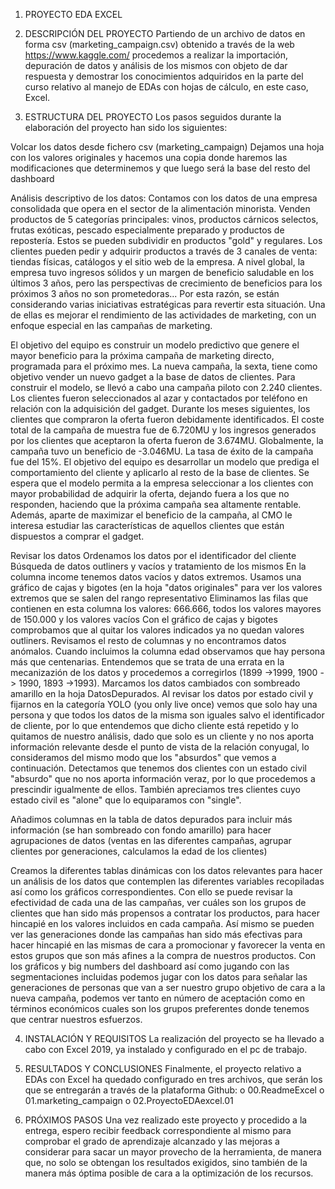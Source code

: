 1.	PROYECTO EDA EXCEL                                     
 

2.	DESCRIPCIÓN DEL PROYECTO
Partiendo de un archivo de datos en forma csv (marketing_campaign.csv) obtenido a través de la web https://www.kaggle.com/ procedemos a realizar la importación, depuración de datos y análisis de los mismos con objeto de dar respuesta y demostrar los conocimientos adquiridos en la parte del curso relativo al manejo de EDAs con hojas de cálculo, en este caso, Excel.
3.	ESTRUCTURA DEL PROYECTO
Los pasos seguidos durante la elaboración del proyecto han sido los siguientes:

Volcar los datos desde fichero csv (marketing_campaign)
Dejamos una hoja con los valores originales y hacemos una copia donde haremos las modificaciones que determinemos y que luego será la base del resto del dashboard

Análisis descriptivo de los datos: Contamos con los datos de una empresa consolidada que opera en el sector de la alimentación minorista. Venden productos de 5 categorías principales: vinos, productos cárnicos selectos, 
frutas exóticas, pescado especialmente preparado y productos de repostería. Estos se pueden subdividir en productos "gold" y regulares. Los clientes pueden pedir y adquirir 
productos a través de 3 canales de venta: tiendas físicas, catálogos y el sitio web de la empresa. A nivel global, la empresa tuvo ingresos sólidos y un margen de beneficio saludable 
en los últimos 3 años, pero las perspectivas de crecimiento de beneficios para los próximos 3 años no son prometedoras... Por esta razón, se están considerando varias iniciativas estratégicas
para revertir esta situación. Una de ellas es mejorar el rendimiento de las actividades de marketing, con un enfoque especial en las campañas de marketing. 

El objetivo del equipo es construir un modelo predictivo que genere el mayor beneficio para la próxima campaña de marketing directo, programada para el próximo mes.
La nueva campaña, la sexta, tiene como objetivo vender un nuevo gadget a la base de datos de clientes. Para construir el modelo, se llevó a cabo una campaña piloto con 2.240 clientes.
Los clientes fueron seleccionados al azar y contactados por teléfono en relación con la adquisición del gadget. Durante los meses siguientes, los clientes que compraron la oferta fueron 
debidamente identificados. El coste total de la campaña de muestra fue de 6.720MU y los ingresos generados por los clientes que aceptaron la oferta fueron de 3.674MU. Globalmente,
la campaña tuvo un beneficio de -3.046MU. La tasa de éxito de la campaña fue del 15%. El objetivo del equipo es desarrollar un modelo que prediga el comportamiento del cliente y aplicarlo 
al resto de la base de clientes. Se espera que el modelo permita a la empresa seleccionar a los clientes con mayor probabilidad de adquirir la oferta, dejando fuera a los que no responden, 
haciendo que la próxima campaña sea altamente rentable. Además, aparte de maximizar el beneficio de la campaña, al CMO le interesa estudiar las características de aquellos clientes
 que están dispuestos a comprar el gadget.

Revisar los datos
Ordenamos los datos por el identificador del cliente
Búsqueda de datos outliners y vacíos y tratamiento de los mismos
En la columna income tenemos datos vacíos y datos extremos. Usamos una gráfico de cajas y bigotes (en la hoja "datos originales" para ver los valores extremos que se salen del rango representativo
Eliminamos las filas que contienen en esta columna los valores: 666.666, todos los valores mayores de 150.000 y los valores vacíos
Con el gráfico de cajas y bigotes comprobamos que al quitar los valores indicados ya no quedan valores outliners.
Revisamos el resto de columnas y no encontramos datos anómalos.
Cuando incluimos la columna edad observamos que hay persona más que centenarias. Entendemos que se trata de una errata en la
mecanizazión de los datos y procedemos a corregirlos (1899 ->1999, 1900 -> 1990, 1893 ->1993). Marcamos los datos cambiados con sombreado amarillo en la hoja DatosDepurados.
Al revisar los datos por estado civil y fijarnos en la categoría YOLO (you only live once) vemos que solo hay una persona y que todos los 
datos de la misma son iguales salvo el identificador de cliente, por lo que entendemos que dicho cliente está repetido y lo quitamos
de nuestro análisis, dado que solo es un cliente y no nos aporta información relevante desde el punto
de vista de la relación conyugal, lo consideramos del mismo modo que los "absurdos" que vemos a continuación.
Detectamos que tenemos dos clientes con un estado civil "absurdo" que no nos aporta información veraz, por lo que procedemos a 
prescindir igualmente de ellos.
También apreciamos tres clientes cuyo estado civil es "alone" que lo equiparamos con "single".

Añadimos columnas en la tabla de datos depurados para incluir más información (se han sombreado con fondo amarillo) para hacer agrupaciones de datos (ventas en las diferentes
campañas, agrupar clientes por generaciones, calculamos la edad de los clientes)

Creamos la diferentes tablas dinámicas con los datos relevantes para hacer un análisis de los datos que contemplen las diferentes variables recopiladas así como los 
gráficos correspondientes. Con ello se puede revisar la efectividad de cada una de las campañas, ver cuáles son los grupos de clientes que han sido más propensos a contratar
los productos, para hacer hincapié en los valores incluidos en cada campaña. Así mismo se pueden ver las generaciones donde las campañas han sido más efectivas para
hacer hincapié en las mismas de cara a promocionar y favorecer la venta en estos grupos que son más afines a la compra de nuestros productos.
Con los gráficos y big numbers del dashboard así como jugando con las segmentaciones incluidas podemos jugar con los datos para señalar las generaciones de personas que van
a ser nuestro grupo objetivo de cara a la nueva campaña, podemos ver tanto en número de aceptación como en términos económicos cuales son los grupos preferentes donde
tenemos que centrar nuestros esfuerzos.


4.	INSTALACIÓN Y REQUISITOS
La realización del proyecto se ha llevado a cabo con Excel 2019, ya instalado y configurado en el pc de trabajo.
5.	RESULTADOS Y CONCLUSIONES
Finalmente, el proyecto relativo a EDAs con Excel ha quedado configurado en tres archivos, que serán los que se entregarán a través de la plataforma Github:
o	00.ReadmeExcel
o	01.marketing_campaign
o	02.ProyectoEDAexcel.01

6.	PRÓXIMOS PASOS
Una vez realizado este proyecto y procedido a la entrega, espero recibir feedback correspondiente al mismo para comprobar el grado de aprendizaje alcanzado y las mejoras a considerar para sacar un mayor provecho de la herramienta, de manera que, no solo se obtengan los resultados exigidos, sino también de la manera más óptima posible de cara a la optimización de los recursos.

